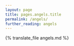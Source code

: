 ```yaml
---
layout: page
title: pages.angels.title
permalink: /angels/
further_reading: angels
---
```


{% translate_file angels.md %}
